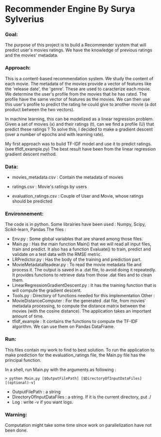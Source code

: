 # Recommender Engine By Surya Sylverius



### Goal:

The purpose of this project is to build a Recommender system that will predict user's movies ratings.
We have the knowledge of previous ratings and the movies' metadata.




### Approach:

This is a content-based recommendation system. 
We study the content of each movie. The metadata of the movies provide a vector of features like the 'release date', the 'genre'.
These are used to caracterize each movie. 
We determine the user's profile from the movies that he has rated.
The profile have the same vector of features as the movies.
We can then use this user's profile to predict the rating he could give to another movie (a dot product between the two vectors).

In machine learning, this can be modelized as a linear regression problem.
Given a set of movies (x) and their ratings (t), can we find a profile (U) that predict these ratings ?
To solve this, I decided to make a gradient descent (over a number of epochs and with learning rate).

My first approach was to build TF-IDF model and use it to predict ratings. (see tfIdf_example.py)
The best result have been from the linear regression gradient descent method.




### Data:

- movies_metadata.csv : Contain the metadata of movies

- ratings.csv : Movie's ratings by users

- evaluation_ratings.csv : Couple of User and Movie, whose ratings should be predicted




### Environnement:

The code is in python. Some librairies have been used : Numpy, Scipy, Scikit-learn, Pandas
The files : 
- Env.py : Some global variables that are shared among those files.
- Main.py : Has the main function Main() that we will read all input files, train and predict. It also has a function Evaluate() to train, predict and validate on a test data with the RMSE metric.
- LRPredictor.py : Has the body of the training and prediction part.
- MovieMetadataReadear.py : To read the movie metadata file and process it. The output is saved  in a .dat file, to avoid doing it repeatedly. It provides functions to retrieve data from those .dat files and to clean them.
- LinearRegressionGradientDescent.py : It has the training function that is will compute the gradient descent.
- Tools.py : Directory of functions needed for this implementation
Other :
- MovieDistanceComputer : For the generated .dat file, from movies' metadata processing, to compute the distance matrix between the movies (with the cosine distance). The application takes an important amount of time.
- tfIdf_example : It contains the functions to compute the TF-IDF algorithm. We can use them on Pandas DataFrame.



### Run:

This files contain my work to find to best solution. 
To run the application to make prediction for the evaluation_ratings file, the Main.py file has the principal function.

In a shell, run Main.py with the arguments as following :

```shell
> python Main.py [$OutputFilePath] [$DirectoryOfInputDataFiles] [(optional)-v]
```

- OutputFilePath : a string
- DirectoryOfInputDataFiles : a string. If it is the current directory, put ./
- Log : write -v if you want logs.


### Warning:

Computation might take some time since work on parallelization have not been done.
